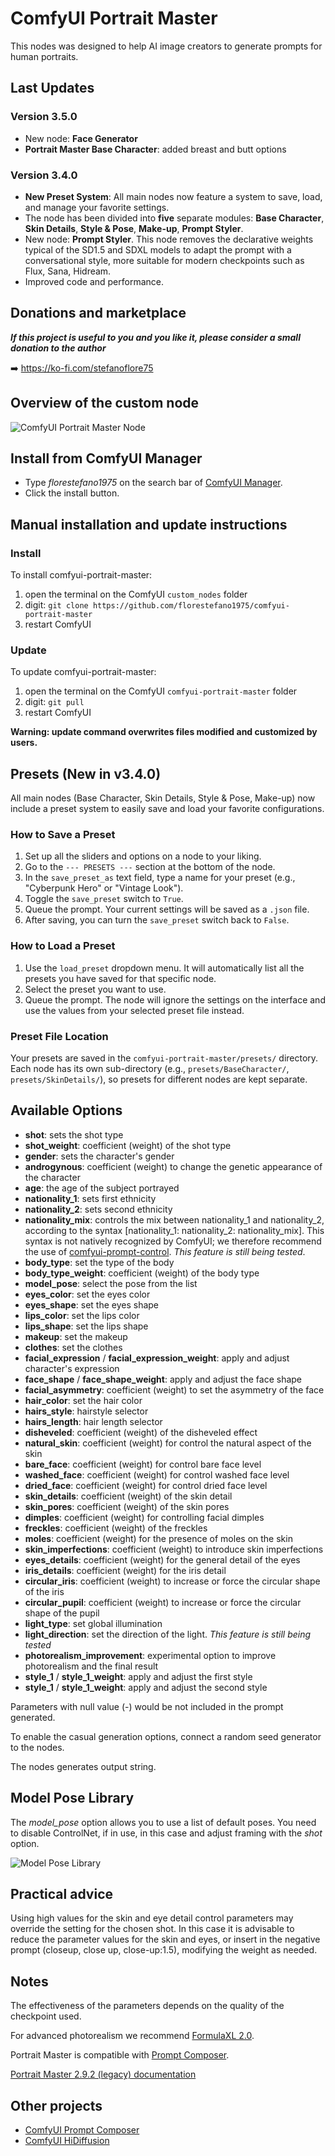 # ComfyUI Portrait Master

This nodes was designed to help AI image creators to generate prompts for human portraits.

## Last Updates

### Version 3.5.0

- New node: **Face Generator**
- **Portrait Master Base Character**: added breast and butt options

### Version 3.4.0

- **New Preset System**: All main nodes now feature a system to save, load, and manage your favorite settings.
- The node has been divided into **five** separate modules: **Base Character**, **Skin Details**, **Style & Pose**, **Make-up**, **Prompt Styler**.
- New node: __Prompt Styler__. This node removes the declarative weights typical of the SD1.5 and SDXL models to adapt the prompt with a conversational style, more suitable for modern checkpoints such as Flux, Sana, Hidream.
- Improved code and performance.

## Donations and marketplace

**_If this project is useful to you and you like it, please consider a small donation to the author_**

➡️ https://ko-fi.com/stefanoflore75

## Overview of the custom node

![ComfyUI Portrait Master Node](/screenshot/overview.png)

## Install from ComfyUI Manager

- Type _florestefano1975_ on the search bar of [ComfyUI Manager](https://github.com/ltdrdata/ComfyUI-Manager).
- Click the install button.

## Manual installation and update instructions

### Install

To install comfyui-portrait-master:

1. open the terminal on the ComfyUI `custom_nodes` folder
2. digit: `git clone https://github.com/florestefano1975/comfyui-portrait-master`
3. restart ComfyUI

### Update

To update comfyui-portrait-master:

1. open the terminal on the ComfyUI `comfyui-portrait-master` folder
2. digit: `git pull`
3. restart ComfyUI

**Warning: update command overwrites files modified and customized by users.**

## Presets (New in v3.4.0)

All main nodes (Base Character, Skin Details, Style & Pose, Make-up) now include a preset system to easily save and load your favorite configurations.

### How to Save a Preset

1.  Set up all the sliders and options on a node to your liking.
2.  Go to the `--- PRESETS ---` section at the bottom of the node.
3.  In the `save_preset_as` text field, type a name for your preset (e.g., "Cyberpunk Hero" or "Vintage Look").
4.  Toggle the `save_preset` switch to `True`.
5.  Queue the prompt. Your current settings will be saved as a `.json` file.
6.  After saving, you can turn the `save_preset` switch back to `False`.

### How to Load a Preset

1.  Use the `load_preset` dropdown menu. It will automatically list all the presets you have saved for that specific node.
2.  Select the preset you want to use.
3.  Queue the prompt. The node will ignore the settings on the interface and use the values from your selected preset file instead.

### Preset File Location

Your presets are saved in the `comfyui-portrait-master/presets/` directory. Each node has its own sub-directory (e.g., `presets/BaseCharacter/`, `presets/SkinDetails/`), so presets for different nodes are kept separate.

## Available Options

- **shot**: sets the shot type
- **shot_weight**: coefficient (weight) of the shot type
- **gender**: sets the character's gender
- **androgynous**: coefficient (weight) to change the genetic appearance of the character
- **age**: the age of the subject portrayed
- **nationality_1**: sets first ethnicity
- **nationality_2**: sets second ethnicity
- **nationality_mix**: controls the mix between nationality_1 and nationality_2, according to the syntax [nationality_1: nationality_2: nationality_mix]. This syntax is not natively recognized by ComfyUI; we therefore recommend the use of [comfyui-prompt-control](https://github.com/asagi4/comfyui-prompt-control). _This feature is still being tested_.
- **body_type**: set the type of the body
- **body_type_weight**: coefficient (weight) of the body type
- **model_pose**: select the pose from the list
- **eyes_color**: set the eyes color
- **eyes_shape**: set the eyes shape
- **lips_color**: set the lips color
- **lips_shape**: set the lips shape
- **makeup**: set the makeup
- **clothes**: set the clothes
- **facial_expression** / **facial_expression_weight**: apply and adjust character's expression
- **face_shape** / **face_shape_weight**: apply and adjust the face shape
- **facial_asymmetry**: coefficient (weight) to set the asymmetry of the face
- **hair_color**: set the hair color
- **hairs_style**: hairstyle selector
- **hairs_length**: hair length selector
- **disheveled**: coefficient (weight) of the disheveled effect
- **natural_skin**: coefficient (weight) for control the natural aspect of the skin
- **bare_face**: coefficient (weight) for control bare face level
- **washed_face**: coefficient (weight) for control washed face level
- **dried_face**: coefficient (weight) for control dried face level
- **skin_details**: coefficient (weight) of the skin detail
- **skin_pores**: coefficient (weight) of the skin pores
- **dimples**: coefficient (weight) for controlling facial dimples
- **freckles**: coefficient (weight) of the freckles
- **moles**: coefficient (weight) for the presence of moles on the skin
- **skin_imperfections**: coefficient (weight) to introduce skin imperfections
- **eyes_details**: coefficient (weight) for the general detail of the eyes
- **iris_details**: coefficient (weight) for the iris detail
- **circular_iris**: coefficient (weight) to increase or force the circular shape of the iris
- **circular_pupil**: coefficient (weight) to increase or force the circular shape of the pupil
- **light_type**: set global illumination
- **light_direction**: set the direction of the light. _This feature is still being tested_
- **photorealism_improvement**: experimental option to improve photorealism and the final result
- **style_1** / **style_1_weight**: apply and adjust the first style
- **style_1** / **style_1_weight**: apply and adjust the second style

Parameters with null value (-) would be not included in the prompt generated.

To enable the casual generation options, connect a random seed generator to the nodes.

The nodes generates output string.

## Model Pose Library

The _model_pose_ option allows you to use a list of default poses. You need to disable ControlNet, if in use,  in this case and adjust framing with the _shot_ option.

![Model Pose Library](/screenshot/legacy/portrait-master-pose-library-2.2b.jpg)

## Practical advice

Using high values for the skin and eye detail control parameters may override the setting for the chosen shot. In this case it is advisable to reduce the parameter values for the skin and eyes, or insert in the negative prompt (closeup, close up, close-up:1.5), modifying the weight as needed.

## Notes

The effectiveness of the parameters depends on the quality of the checkpoint used.

For advanced photorealism we recommend [FormulaXL 2.0](https://civitai.com/models/129922?modelVersionId=160525).

Portrait Master is compatible with [Prompt Composer](https://github.com/florestefano1975/comfyui-prompt-composer/).

[Portrait Master 2.9.2 (legacy) documentation](/PORTRAIT_MASTER_2.9.2.md)

## Other projects

- [ComfyUI Prompt Composer](https://github.com/florestefano1975/comfyui-prompt-composer/)
- [ComfyUI HiDiffusion](https://github.com/florestefano1975/ComfyUI-HiDiffusion/)
